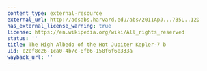 ```yaml
---
content_type: external-resource
external_url: http://adsabs.harvard.edu/abs/2011ApJ...735L..12D
has_external_license_warning: true
license: https://en.wikipedia.org/wiki/All_rights_reserved
status: ''
title: The High Albedo of the Hot Jupiter Kepler-7 b
uid: e2ef8c26-1ca0-4b7c-8fb6-158f6f6e333a
wayback_url: ''
---
```


